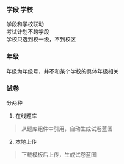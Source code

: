 ### 学段 学校
学段和学校联动  
考试计划不跨学段  
学校只选到校一级，不到校区

### 年级
年级为年级号，并不和某个学校的具体年级相关

### 试卷
分两种
1. 在线题库
> 从题库组件中引用，自动生成试卷蓝图

2. 本地上传
> 下载模板后上传，生成试卷蓝图


